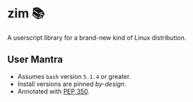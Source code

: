<!-- This Source Code Form is subject to the terms of the Mozilla Public
   - License, v. 2.0. If a copy of the MPL was not distributed with this
   - file, You can obtain one at https://mozilla.org/MPL/2.0/. -->

# zim 📚
A userscript library for a brand-new kind of Linux distribution.

## User Mantra
- Assumes `bash` version `5.1.4` or greater.
- Install versions are pinned *by-design*.
- Annotated with [PEP 350](https://peps.python.org/pep-0350/).
